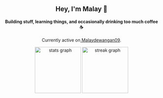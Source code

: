 <h2 align="center">Hey, I'm Malay 👋</h2>

<h4 align="center">Building stuff, learning things, and occasionally drinking too much coffee ☕</h4>

<p align="center">
 Currently active on<a href="https://github.com/Malaydewangan09"> Malaydewangan09</a>.
</p>

<div align="center">
  <img src="https://github-readme-stats.vercel.app/api?username=Malaydewangan18&hide_title=false&hide_rank=false&show_icons=true&include_all_commits=true&count_private=true&disable_animations=false&theme=dark&locale=en&hide_border=false&order=1" height="150" alt="stats graph"  />
  <img src="https://streak-stats.demolab.com?user=Malaydewangan18&locale=en&mode=daily&theme=dark&hide_border=false&border_radius=5&order=3" height="150" alt="streak graph"  />
</div>

###
